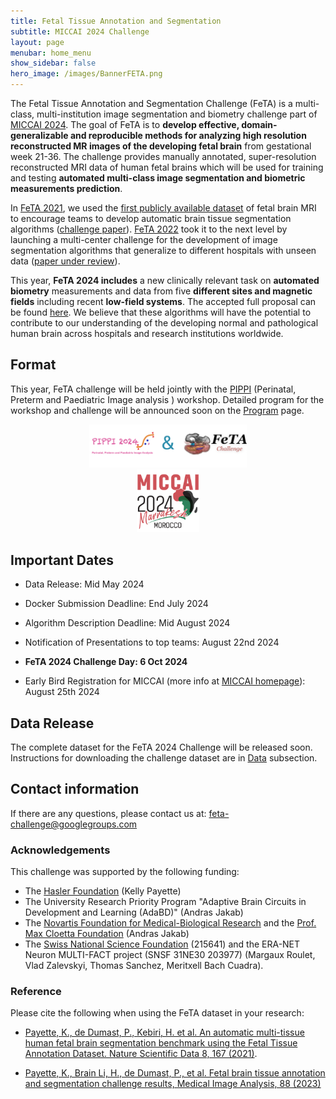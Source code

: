 ```yaml
---
title: Fetal Tissue Annotation and Segmentation
subtitle: MICCAI 2024 Challenge
layout: page
menubar: home_menu
show_sidebar: false
hero_image: /images/BannerFETA.png
---
```

<!-- 
callouts: home_callouts
-->


The Fetal Tissue Annotation and Segmentation Challenge (FeTA) is a multi-class, multi-institution image segmentation and biometry challenge part of [MICCAI 2024](https://conferences.miccai.org/2024/en/). The goal of FeTA is to **develop effective, domain-generalizable and reproducible methods for analyzing high resolution reconstructed MR images of the developing fetal brain** from gestational week 21-36. The challenge provides manually annotated, super-resolution reconstructed MRI data of human fetal brains which will be used for training and testing **automated multi-class image segmentation and biometric measurements prediction**.

In [FeTA 2021](https://feta.grand-challenge.org/feta-2021/), we used the [first publicly available dataset](https://www.nature.com/articles/s41597-021-00946-3) of fetal brain MRI to encourage teams to develop automatic brain tissue segmentation algorithms ([challenge paper](https://https://www.sciencedirect.com/science/article/pii/S1361841523000932)). [FeTA 2022](https://feta.grand-challenge.org/feta-2022-top-5-submissions/) took it to the next level by launching a multi-center challenge for the development of image segmentation algorithms that generalize to different hospitals with unseen data ([paper under review](https://arxiv.org/abs/2402.09463)). 


This year, **FeTA 2024 includes** a new clinically relevant task on **automated biometry** measurements and data from five **different sites and magnetic fields** including recent **low-field systems**. The accepted full proposal can be found [here](https://zenodo.org/records/10986046). We believe that these algorithms will have the potential to contribute to our understanding of the developing normal and pathological human brain across hospitals and research institutions worldwide.

## Format

This year, FeTA challenge will be held jointly with the [PIPPI](https://pippiworkshop.github.io/) (Perinatal, Preterm and Paediatric Image analysis
 ) workshop. Detailed program for the workshop and challenge will be announced soon on the [Program](/pages/Program) page.

<div style="text-align:center">
    <a href="https://pippiworkshop.github.io/">
        <img src="/images/JointPIPPI-FETA.png" alt="JointPIPPIFETA" style="width:50%;height:auto;">
    </a>
</div>
<div style="text-align:center">
    <a href="https://conferences.miccai.org/2024/en/">
        <img src="/images/miccai2024-logo.png" alt="MICCAI" style="width:100px;height:auto;">
    </a>
</div>

## Important Dates

* Data Release: Mid May 2024

* Docker Submission Deadline: End July 2024

* Algorithm Description Deadline: Mid August 2024

* Notification of Presentations to top teams: August 22nd 2024

* **FeTA 2024 Challenge Day: 6 Oct 2024**

* Early Bird Registration for MICCAI (more info at [MICCAI homepage](https://conferences.miccai.org/2024/en/)): August 25th 2024



## Data Release

The complete dataset for the FeTA 2024 Challenge will be released soon. Instructions for downloading the challenge dataset are in  [Data](/pages/Data_description) subsection.  


## Contact information

If there are any questions, please contact us at: feta-challenge@googlegroups.com 

### Acknowledgements
This challenge was supported by the following funding:
* The [Hasler Foundation](https://haslerstiftung.ch/en/welcome-to-the-hasler-foundation/) (Kelly Payette)
* The University Research Priority Program "Adaptive Brain Circuits in Development and Learning (AdaBD)" (Andras Jakab)
* The [Novartis Foundation for Medical-Biological Research](https://www.novartisfoundation.org) and the [Prof. Max Cloetta Foundation](https://cloetta-foundation.ch) (Andras Jakab)
* The [Swiss National Science Foundation](https://www.snf.ch/en) (215641) and the ERA-NET Neuron MULTI-FACT project (SNSF 31NE30 203977) (Margaux Roulet, Vlad Zalevskyi, Thomas Sanchez, Meritxell Bach Cuadra).


### Reference
Please cite the following when using the FeTA dataset in your research:

* [Payette, K., de Dumast, P., Kebiri, H. et al. An automatic multi-tissue human fetal brain segmentation benchmark using the Fetal Tissue Annotation Dataset. Nature Scientific Data 8, 167 (2021)](https://doi.org/10.1038/s41597-021-00946-3).

* [Payette, K., Brain Li, H., de Dumast, P., et al. Fetal brain tissue annotation and segmentation challenge results, Medical Image Analysis, 88 (2023)](https://doi.org/10.1016/j.media.2023.102833)





